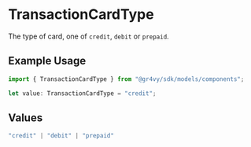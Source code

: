 # TransactionCardType

The type of card, one of `credit`, `debit` or `prepaid`.

## Example Usage

```typescript
import { TransactionCardType } from "@gr4vy/sdk/models/components";

let value: TransactionCardType = "credit";
```

## Values

```typescript
"credit" | "debit" | "prepaid"
```